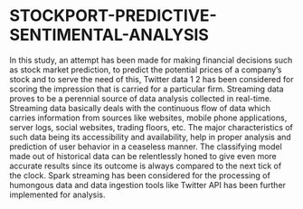 # STOCKPORT-PREDICTIVE-SENTIMENTAL-ANALYSIS
In this study, an attempt has been made for making financial decisions such as stock market prediction, to predict the potential prices of a company’s stock and to serve the need of this, Twitter data 1 2 has been considered for scoring the impression that is carried for a particular firm. Streaming data proves to be a perennial source of data analysis collected in real-time. Streaming data basically deals with the continuous flow of data which carries information from sources like websites, mobile phone applications, server logs, social websites, trading floors, etc. The major characteristics of such data being its accessibility and availability, help in proper analysis and prediction of user behavior in a ceaseless manner. The classifying model made out of historical data can be relentlessly honed to give even more accurate results since its outcome is always compared to the next tick of the clock. Spark streaming has been considered for the processing of humongous data and data ingestion tools like Twitter API has been further implemented for analysis.
